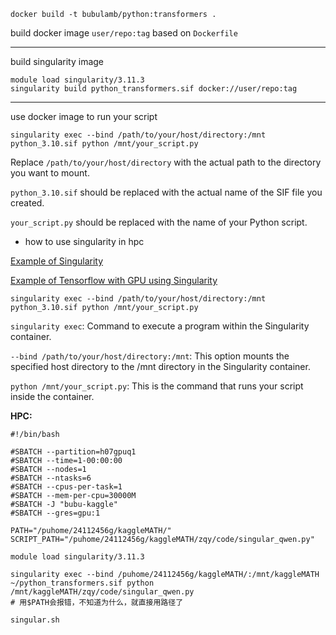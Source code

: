 ```shell
docker build -t bubulamb/python:transformers .
```

build docker image `user/repo:tag` based on `Dockerfile`

------------------
build singularity image

```shell
module load singularity/3.11.3 
singularity build python_transformers.sif docker://user/repo:tag
```

--------------------

use docker image to run your script

```shell
singularity exec --bind /path/to/your/host/directory:/mnt python_3.10.sif python /mnt/your_script.py
```
Replace `/path/to/your/host/directory` with the actual path to the directory you want to mount.

`python_3.10.sif` should be replaced with the actual name of the SIF file you created.

`your_script.py` should be replaced with the name of your Python script.

* how to use singularity in hpc

[Example of Singularity](https://connectpolyu-my.sharepoint.com/personal/itsupres_connect_polyu_hk/_layouts/15/onedrive.aspx?id=%2Fpersonal%2Fitsupres%5Fconnect%5Fpolyu%5Fhk%2FDocuments%2FResearchWebPage%2FSHPC%2FOOD%2FSHPC%5Fsingularity%5Fexample%2Epdf&parent=%2Fpersonal%2Fitsupres%5Fconnect%5Fpolyu%5Fhk%2FDocuments%2FResearchWebPage%2FSHPC%2FOOD&ga=1)

[Example of Tensorflow with GPU using Singularity](https://connectpolyu-my.sharepoint.com/personal/itsupres_connect_polyu_hk/_layouts/15/onedrive.aspx?id=%2Fpersonal%2Fitsupres%5Fconnect%5Fpolyu%5Fhk%2FDocuments%2FResearchWebPage%2FSHPC%2FOOD%2FSHPC%5Ftensorflow%5Fgpu%5Fsingularity%5Fexample%2Epdf&parent=%2Fpersonal%2Fitsupres%5Fconnect%5Fpolyu%5Fhk%2FDocuments%2FResearchWebPage%2FSHPC%2FOOD&ga=1)

```shell
singularity exec --bind /path/to/your/host/directory:/mnt python_3.10.sif python /mnt/your_script.py

```

`singularity exec`: Command to execute a program within the Singularity container.

`--bind /path/to/your/host/directory:/mnt`: This option mounts the specified host directory to the /mnt directory in the Singularity container.

`python /mnt/your_script.py`: This is the command that runs your script inside the container.

**HPC:**

```shell
#!/bin/bash

#SBATCH --partition=h07gpuq1
#SBATCH --time=1-00:00:00
#SBATCH --nodes=1
#SBATCH --ntasks=6
#SBATCH --cpus-per-task=1
#SBATCH --mem-per-cpu=30000M
#SBATCH -J "bubu-kaggle"
#SBATCH --gres=gpu:1

PATH="/puhome/24112456g/kaggleMATH/"
SCRIPT_PATH="/puhome/24112456g/kaggleMATH/zqy/code/singular_qwen.py"

module load singularity/3.11.3

singularity exec --bind /puhome/24112456g/kaggleMATH/:/mnt/kaggleMATH ~/python_transformers.sif python /mnt/kaggleMATH/zqy/code/singular_qwen.py
# 用$PATH会报错，不知道为什么，就直接用路径了
```

`singular.sh`